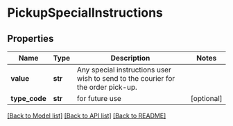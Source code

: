 # PickupSpecialInstructions

## Properties
Name | Type | Description | Notes
------------ | ------------- | ------------- | -------------
**value** | **str** | Any special instructions user wish to send to the courier for the order pick-up. | 
**type_code** | **str** | for future use | [optional] 

[[Back to Model list]](../README.md#documentation-for-models) [[Back to API list]](../README.md#documentation-for-api-endpoints) [[Back to README]](../README.md)

